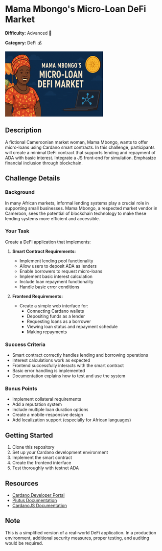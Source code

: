 # Mama Mbongo's Micro-Loan DeFi Market

**Difficulty:**  Advanced 🚀

**Category:** DeFi 💰

<img src="./banner.png" alt=" Mama Mbongo's market logo" width="320"/>

## Description
A fictional Cameroonian market woman, Mama Mbongo, wants to offer micro-loans using Cardano smart contracts. In this challenge, participants will create a minimal DeFi contract that supports lending and repayment of ADA with basic interest. Integrate a JS front-end for simulation. Emphasize financial inclusion through blockchain.

## Challenge Details

### Background
In many African markets, informal lending systems play a crucial role in supporting small businesses. Mama Mbongo, a respected market vendor in Cameroon, sees the potential of blockchain technology to make these lending systems more efficient and accessible.

### Your Task
Create a DeFi application that implements:

1. **Smart Contract Requirements:**
   - Implement lending pool functionality
   - Allow users to deposit ADA as lenders
   - Enable borrowers to request micro-loans
   - Implement basic interest calculation
   - Include loan repayment functionality
   - Handle basic error conditions

2. **Frontend Requirements:**
   - Create a simple web interface for:
     - Connecting Cardano wallets
     - Depositing funds as a lender
     - Requesting loans as a borrower
     - Viewing loan status and repayment schedule
     - Making repayments

### Success Criteria
- Smart contract correctly handles lending and borrowing operations
- Interest calculations work as expected
- Frontend successfully interacts with the smart contract
- Basic error handling is implemented
- Documentation explains how to test and use the system

### Bonus Points
- Implement collateral requirements
- Add a reputation system
- Include multiple loan duration options
- Create a mobile-responsive design
- Add localization support (especially for African languages)

## Getting Started
1. Clone this repository
2. Set up your Cardano development environment
3. Implement the smart contract
4. Create the frontend interface
5. Test thoroughly with testnet ADA

## Resources
- [Cardano Developer Portal](https://developers.cardano.org/)
- [Plutus Documentation](https://plutus.readthedocs.io/)
- [CardanoJS Documentation](https://github.com/Emurgo/cardano-serialization-lib)

## Note
This is a simplified version of a real-world DeFi application. In a production environment, additional security measures, proper testing, and auditing would be required.
